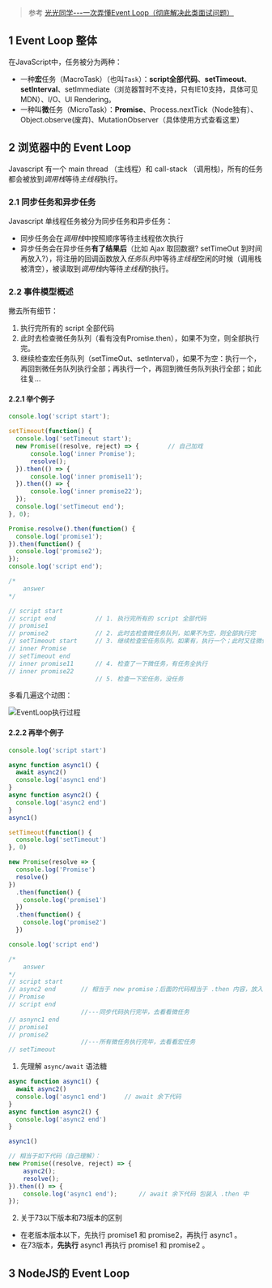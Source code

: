 > 参考 [光光同学---一次弄懂Event Loop（彻底解决此类面试问题）](https://juejin.im/post/5c3d8956e51d4511dc72c200?utm_source=gold_browser_extension#comment)

## 1 Event Loop 整体

在JavaScript中，任务被分为两种：
- 一种**宏**任务（MacroTask）（也叫`Task`）：**script全部代码**、**setTimeout**、**setInterval**、setImmediate（浏览器暂时不支持，只有IE10支持，具体可见MDN）、I/O、UI Rendering。
- 一种叫**微**任务（MicroTask）：**Promise**、Process.nextTick（Node独有）、Object.observe(废弃)、MutationObserver（具体使用方式查看这里）

## 2 浏览器中的 Event Loop

Javascript 有一个 main thread （主线程）和 call-stack （调用栈)，所有的任务都会被放到*调用栈*等待*主线程*执行。

### 2.1 同步任务和异步任务

Javascript 单线程任务被分为同步任务和异步任务：
- 同步任务会在*调用栈*中按照顺序等待主线程依次执行
- 异步任务会在异步任务**有了结果后**（比如 Ajax 取回数据? setTimeOut 到时间再放入?），将注册的回调函数放入*任务队列*中等待*主线程*空闲的时候（调用栈被清空），被读取到*调用栈*内等待*主线程*的执行。

### 2.2 事件模型概述

撇去所有细节：
1. 执行完所有的 script 全部代码
2. 此时去检查微任务队列（看有没有Promise.then），如果不为空，则全部执行完。
3. 继续检查宏任务队列（setTimeOut、setInterval），如果不为空：执行一个，再回到微任务队列执行全部；再执行一个，再回到微任务队列执行全部；如此往复...

#### 2.2.1 举个例子

```js
console.log('script start');

setTimeout(function() {
  console.log('setTimeout start');
  new Promise((resolve, reject) => {        // 自己加戏
      console.log('inner Promise');
      resolve();
  }).then(() => {
      console.log('inner promise11');
  }).then(() => {
      console.log('inner promise22');
  });
  console.log('setTimeout end');
}, 0);

Promise.resolve().then(function() {
  console.log('promise1');
}).then(function() {
  console.log('promise2');
});
console.log('script end');

/*
    answer
*/

// script start
// script end           // 1. 执行完所有的 script 全部代码
// promise1
// promise2             // 2. 此时去检查微任务队列，如果不为空，则全部执行完
// setTimeout start     // 3. 继续检查宏任务队列，如果有，执行一个；此时又往微任务队列里扔任务了 Promise.then
// inner Promise
// setTimeout end
// inner promise11      // 4. 检查了一下微任务，有任务全执行
// inner promise22
                        // 5. 检查一下宏任务，没任务
```

多看几遍这个动图：

![EventLoop执行过程](https://user-gold-cdn.xitu.io/2019/1/18/16860ae5ad02f993?imageslim)

#### 2.2.2 再举个例子

```js
console.log('script start')

async function async1() {
  await async2()
  console.log('async1 end')
}
async function async2() {
  console.log('async2 end') 
}
async1()

setTimeout(function() {
  console.log('setTimeout')
}, 0)

new Promise(resolve => {
  console.log('Promise')
  resolve()
})
  .then(function() {
    console.log('promise1')
  })
  .then(function() {
    console.log('promise2')
  })

console.log('script end')

/*
    answer
*/
// script start
// async2 end       // 相当于 new promise；后面的代码相当于 .then 内容，放入微任务
// Promise
// script end
                    //---同步代码执行完毕，去看看微任务
// asnync1 end
// promise1
// promise2
                    //---所有微任务执行完毕，去看看宏任务
// setTimeout
```

1. 先理解 `async/await` 语法糖

```js
async function async1() {
  await async2()
  console.log('async1 end')     // await 余下代码
}
async function async2() {
  console.log('async2 end') 
}

async1()

// 相当于如下代码（自己理解）：
new Promise((resolve, reject) => {
    async2();
    resolve();
}).then(() => {
    console.log('async1 end');      // await 余下代码 包装入 .then 中
});

```

2. 关于73以下版本和73版本的区别

- 在老版本版本以下，先执行 promise1 和 promise2，再执行 async1 。
- 在73版本，**先执行** async1 再执行 promise1 和 promise2 。

## 3 NodeJS的 Event Loop